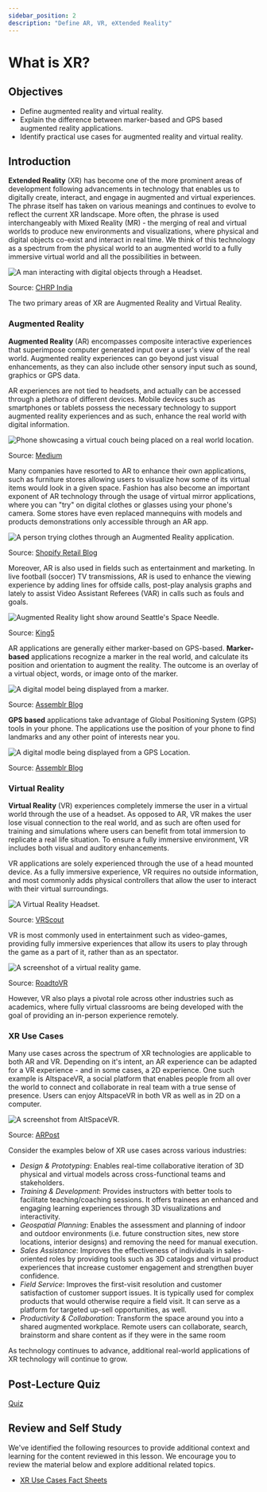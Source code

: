 ```yaml
---
sidebar_position: 2
description: "Define AR, VR, eXtended Reality"
---
```


# What is XR?

## Objectives

- Define augmented reality and virtual reality.
- Explain the difference between marker-based and GPS based augmented reality applications.
- Identify practical use cases for augmented reality and virtual reality.

## Introduction

**Extended Reality** (XR) has become one of the more prominent areas of development following advancements in technology that enables us to digitally create, interact, and engage in augmented and virtual experiences. The phrase itself has taken on various meanings and continues to evolve to reflect the current XR landscape. More often, the phrase is used interchangeably with Mixed Reality (MR) - the merging of real and virtual worlds to produce new environments and visualizations, where physical and digital objects co-exist and interact in real time. We think of this technology as a spectrum from the physical world to an augmented world to a fully immersive virtual world and all the possibilities in between.

![A man interacting with digital objects through a Headset.](/images/xr-show.png)

Source: [CHRP India](https://www.chrp-india.com/blog/extended-reality-the-new-age-immersive-technology-star/)

The two primary areas of XR are Augmented Reality and Virtual Reality.

### Augmented Reality

**Augmented Reality** (AR) encompasses composite interactive experiences that superimpose computer generated input over a user's view of the real world. Augmented reality experiences can go beyond just visual enhancements, as they can also include other sensory input such as sound, graphics or GPS data.

AR experiences are not tied to headsets, and actually can be accessed through a plethora of different devices. Mobile devices such as smartphones or tablets possess the necessary technology to support augmented reality experiences and as such, enhance the real world with digital information.

![Phone showcasing a virtual couch being placed on a real world location.](/images/ar-furniture-placement.png)

Source: [Medium](https://medium.com/@riyajohn9495/why-augmented-reality-is-important-5f558fab2a0f)

Many companies have resorted to AR to enhance their own applications, such as furniture stores allowing users to visualize how some of its virtual items would look in a given space. Fashion has also become an important exponent of AR technology through the usage of virtual mirror applications, where you can "try" on digital clothes or glasses using your phone's camera. Some stores have even replaced mannequins with models and products demonstrations only accessible through an AR app.

![A person trying clothes through an Augmented Reality application.](/images/smart-dresser-app.jpg)

Source: [Shopify Retail Blog](https://www.shopify.com/retail/how-these-retailers-are-using-augmented-reality-to-enhance-the-customer-experience)

Moreover, AR is also used in fields such as entertainment and marketing. In live football (soccer) TV transmissions, AR is used to enhance the viewing experience by adding lines for offside calls, post-play analysis graphs and lately to assist Video Assistant Referees (VAR) in calls such as fouls and goals.

![Augmented Reality light show around Seattle's Space Needle.](/images/ar-space-needle-show.png)

Source: [King5](https://www.king5.com/article/news/local/seattles-stunning-new-years-at-the-needle-show-goes-virtual-this-year/281-0ec1d1e2-543d-4fe2-bc07-37968691b905)

AR applications are generally either marker-based on GPS-based. **Marker-based** applications recognize a marker in the real world, and calculate its position and orientation to augment the reality. The outcome is an overlay of a virtual object, words, or image onto of the marker.

![A digital model being displayed from a marker.](/images/ar-marker-based.png)​

Source: [Assemblr Blog](https://blog.assemblrworld.com/3-different-types-of-marker/)

**GPS based** applications take advantage of Global Positioning System (GPS) tools in your phone. The applications use the position of your phone to find landmarks and any other point of interests near you.

![A digital modle being displayed from a GPS Location.](/images/ar-gps-based.png)

Source: [Assemblr Blog](https://blog.assemblrworld.com/3-different-types-of-marker/)

### Virtual Reality

**Virtual Reality** (VR) experiences completely immerse the user in a virtual world through the use of a headset. As opposed to AR, VR makes the user lose visual connection to the real world, and as such are often used for training and simulations where users can benefit from total immersion to replicate a real life situation. To ensure a fully immersive environment, VR includes both visual and auditory enhancements.

VR applications are solely experienced through the use of a head mounted device. As a fully immersive experience, VR requires no outside information, and most commonly adds physical controllers that allow the user to interact with their virtual surroundings.

![A Virtual Reality Headset.](/images/vr-headset.png)

Source: [VRScout](https://vrscout.com/news/samsungs-odyssey-vr-headset-oled/)

VR is most commonly used in entertainment such as video-games, providing fully immersive experiences that allow its users to play through the game as a part of it, rather than as an spectator.

![A screenshot of a virtual reality game.](/images/vr-game-beatsaber.png)

Source: [RoadtoVR](https://www.roadtovr.com/beat-saber-to-get-more-songs-expert-difficulty-and-pro-mode/)

However, VR also plays a pivotal role across other industries such as academics, where fully virtual classrooms are being developed with the goal of providing an in-person experience remotely.

### XR Use Cases

Many use cases across the spectrum of XR technologies are applicable to both AR and VR. Depending on it's intent, an AR experience can be adapted for a VR experience - and in some cases, a 2D experience. One such example is AltspaceVR, a social platform that enables people from all over the world to connect and collaborate in real team with a true sense of presence. Users can enjoy AltspaceVR in both VR as well as in 2D on a computer.

![A screenshot from AltSpaceVR.](/images/altspacevr-screenshot.png)

Source: [ARPost](https://arpost.co/2020/07/21/altspacevr-update-customization-options/)

Consider the examples below of XR use cases across various industries:

- _Design & Prototyping_:  Enables real-time collaborative iteration of 3D physical and virtual models across cross-functional teams and stakeholders.
- _Training & Development_: Provides instructors with better tools to facilitate teaching/coaching sessions. It offers trainees an enhanced and engaging learning experiences through 3D visualizations and interactivity.
- _Geospatial Planning_:  Enables the assessment and planning of indoor and outdoor environments (i.e. future construction sites, new store locations, interior designs) and removing the need for manual execution.
- _Sales Assistance_:   Improves the effectiveness of individuals in sales-oriented roles by providing tools such as 3D catalogs and virtual product experiences that increase customer engagement and strengthen buyer confidence.
- _Field Service_:  Improves the first-visit resolution and customer satisfaction of customer support issues. It is typically used for complex products that would otherwise require a field visit.  It can  serve as a platform for targeted up-sell opportunities, as well.
- _Productivity & Collaboration_:   Transform the space around you into a shared augmented workplace. Remote users can collaborate, search, brainstorm and share content as if they were in the same room

As technology continues to advance, additional real-world applications of XR technology will continue to grow.

## Post-Lecture Quiz

[Quiz](https://ashy-plant-023e6671e.1.azurestaticapps.net/quiz/0)

## Review and Self Study

We've identified the following resources to provide additional context and learning for the content reviewed in this lesson. We encourage you to review the material below and explore additional related topics.

- [XR Use Cases Fact Sheets](https://xra.org/public-policy/xr-use-cases-fact-sheets/)
